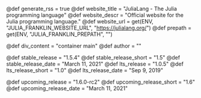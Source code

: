 <!-- RSS parameters -->
@def generate_rss = true
@def website_title = "JuliaLang - The Julia programming language"
@def website_descr = "Official website for the Julia programming language."
@def website_url = get(ENV, "JULIA_FRANKLIN_WEBSITE_URL", "https://julialang.org/")
@def prepath = get(ENV, "JULIA_FRANKLIN_PREPATH", "")

<!-- NOTE: don't change what's below -->
@def div_content = "container main" <!-- instead of franklin-content -->
@def author = ""

<!-- Templating of the Downloads -->
@def stable_release = "1.5.4"
@def stable_release_short = "1.5"
@def stable_release_date = "March 11, 2021"
@def lts_release = "1.0.5"
@def lts_release_short = "1.0"
@def lts_release_date = "Sep 9, 2019"

<!--
If the following lines are commented, the "upcoming release" section
in `downloads/index.md` will not be shown.
-->
@def upcoming_release = "1.6.0-rc2"
@def upcoming_release_short = "1.6"
@def upcoming_release_date = "March 11, 2021"
